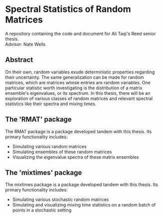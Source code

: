 # Spectral Statistics of Random Matrices

A repository containing the code and document for Ali Taqi's Reed senior thesis.  
Advisor: Nate Wells

## Abstract

On their own, random variables exude deterministic properties regarding their uncertainty. The same generalization can be made for random matrices, which are matrices whose entries are random variables. One particular statistic worth investigating is the distribution of a matrix ensemble's eigenvalues, or its spectrum. In this thesis, there will be an exploration of various classes of random matrices and relevant spectral statistics like their spectra and mixing times.

## The 'RMAT' package

The RMAT package is a package developed tandem with this thesis. Its primary functionality includes:

- Simulating various random matrices
- Simulating ensembles of these random matrices
- Visualizing the eigenvalue spectra of these matrix ensembles

## The 'mixtimes' package

The mixtimes package is a package developed tandem with this thesis. Its primary functionality includes:

- Simulating various stochastic random matrices
- Simulating and visualizing mixing time statistics on a random batch of points in a stochastic setting

